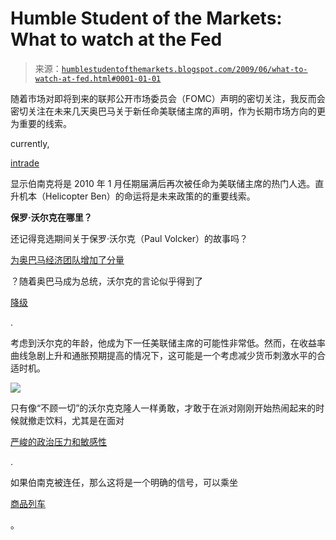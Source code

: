 <!--yml

category: 未分类

date: 2024-05-18 00:51:14

-->

# Humble Student of the Markets: What to watch at the Fed

> 来源：[`humblestudentofthemarkets.blogspot.com/2009/06/what-to-watch-at-fed.html#0001-01-01`](https://humblestudentofthemarkets.blogspot.com/2009/06/what-to-watch-at-fed.html#0001-01-01)

随着市场对即将到来的联邦公开市场委员会（FOMC）声明的密切关注，我反而会密切关注在未来几天奥巴马关于新任命美联储主席的声明，作为长期市场方向的更为重要的线索。

currently,

[intrade](http://data.intrade.com/graphing/jsp/closingPricesForm.jsp?tradeURL=https://www.intrade.com&contractId=672227)

显示伯南克将是 2010 年 1 月任期届满后再次被任命为美联储主席的热门人选。直升机本（Helicopter Ben）的命运将是未来政策的的重要线索。

**保罗·沃尔克在哪里？**

还记得竞选期间关于保罗·沃尔克（Paul Volcker）的故事吗？

[为奥巴马经济团队增加了分量](http://online.wsj.com/article/SB122454498635252109.html)

？随着奥巴马成为总统，沃尔克的言论似乎得到了

[降级](http://online.wsj.com:80/article/SB123940537361509771.html)

.

考虑到沃尔克的年龄，他成为下一任美联储主席的可能性非常低。然而，在收益率曲线急剧上升和通胀预期提高的情况下，这可能是一个考虑减少货币刺激水平的合适时机。

![](https://blogger.googleusercontent.com/img/b/R29vZ2xl/AVvXsEiIbxQNIHw2i2YCmpGMHWRYM_Wd8d849cv8_YwQgvzhvONzz74Sc3dHepXv4bW-WO7Z_LRld36YiAPCKGOOO1FMakAyf25njISSTm7T9anJiznlOhYr_8BbYe9GSvo6lbWPGL8zKrnKn40L/s1600-h/TIP.JPG)

只有像“不顾一切”的沃尔克克隆人一样勇敢，才敢于在派对刚刚开始热闹起来的时候就撤走饮料，尤其是在面对

[严峻的政治压力和敏感性](http://humblestudentofthemarkets.blogspot.com/2009/06/when-politics-and-economics-collide.html)

.

如果伯南克被连任，那么这将是一个明确的信号，可以乘坐

[商品列车](http://humblestudentofthemarkets.blogspot.com/2009/04/for-commodity-bulls.html)

。
